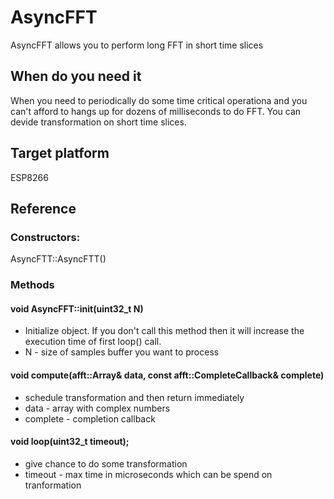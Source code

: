 # AsyncFFT
AsyncFFT allows you to perform long FFT in short time slices

## When do you need it
When you need to periodically do some time critical operationa and you can't afford to hangs up for dozens of milliseconds
to do FFT. You can devide transformation on short time slices.

## Target platform
ESP8266

## Reference

### Constructors:
AsyncFTT::AsyncFTT()

### Methods
#### void AsyncFFT::init(uint32_t N) 
* Initialize object. If you don't call this method then it will increase the execution time of first loop() call.
* N - size of samples buffer you want to process

#### void compute(afft::Array& data, const afft::CompleteCallback& complete)
* schedule transformation and then return immediately
* data - array with complex numbers
* complete - completion callback

#### void loop(uint32_t timeout);
* give chance to do some transformation
* timeout - max time in microseconds which can be spend on tranformation

